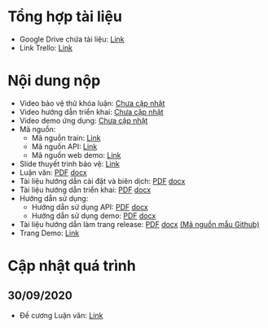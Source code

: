 # Tổng hợp tài liệu #
- Google Drive chứa tài liệu: [Link](https://docs.google.com/document/d/1SWzpZlviuzmAozX6bI5dxVoERf_bfk2zQtD_REEzidI/edit)
- Link Trello: [Link](https://trello.com/b/XJHBfgue/lu%E1%BA%ADn-v%C4%83n-tts)

# Nội dung nộp #
- Video bảo vệ thử khóa luận: [Chưa cập nhật]()
- Video hướng dẫn triển khai: [Chưa cập nhật]()
- Video demo ứng dụng: [Chưa cập nhật]()
- Mã nguồn: 
  - Mã nguồn train: [Link]()
  - Mã nguồn API: [Link]()
  - Mã nguồn web demo: [Link]()
- Slide thuyết trình bảo vệ: [Link]()
- Luận văn: [PDF]() [docx]()
- Tài liệu hướng dẫn cài đặt và biên dịch: [PDF]() [docx]()
- Tài liệu hướng dẫn triển khai: [PDF]() [docx]()
- Hướng dẫn sử dụng:
  - Hướng dẫn sử dụng API: [PDF]() [docx]()
  - Hướng dẫn sử dụng demo: [PDF]() [docx]()
 - Tài liệu hướng dẫn làm trang release: [PDF]() [docx]() [(Mã nguồn mẫu Github)]()
 - Trang Demo: [Link]()

# Cập nhật quá trình #
## 30/09/2020 ##
  - Đề cương Luận văn: [Link](https://docs.google.com/presentation/d/1vKdDiCPzmKuzgglHDumjyGUfzCtCvZKOQHglSCaHq9s/edit#slide=id.p1)
